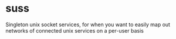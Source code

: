 # suss
Singleton unix socket services, for when you want to easily map out networks of connected unix services on a per-user basis
